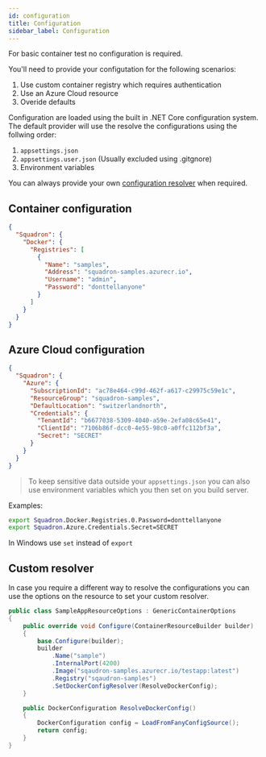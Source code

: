 ```yaml
---
id: configuration
title: Configuration
sidebar_label: Configuration
---
```


For basic container test no configuration is required.

You'll need to provide your configutation for the
following scenarios:

1. Use custom container registry which requires authentication
2. Use an Azure Cloud resource
3. Overide defaults

Configuration are loaded using the built in .NET Core configuration system.
The default provider will use the resolve the configurations using the follwing order:

1. `appsettings.json`
2. `appsettings.user.json` (Usually excluded using .gitgnore)
3. Environment variables

You can always provide your own [configuration resolver](configuration.md#custom-resolver) when required.

## Container configuration

```json
{
  "Squadron": {
    "Docker": {
      "Registries": [
        {
          "Name": "samples",
          "Address": "squadron-samples.azurecr.io",
          "Username": "admin",
          "Password": "donttellanyone"
        }
      ]
    }
  }
}
```

## Azure Cloud configuration

```json
{
  "Squadron": {
    "Azure": {
      "SubscriptionId": "ac78e464-c99d-462f-a617-c29975c59e1c",
      "ResourceGroup": "squadron-samples",
      "DefaultLocation": "switzerlandnorth",
      "Credentials": {
        "TenantId": "b6677038-5309-4040-a59e-2efa08c65e41",
        "ClientId": "7106b86f-dcc0-4e55-98c0-a0ffc112bf3a",
        "Secret": "SECRET"
      }
    }
  }
}
```

> To keep sensitive data outside your `appsettings.json` you can also use environment variables which
> you then set on you build server.

Examples:

```bash
export Squadron.Docker.Registries.0.Password=donttellanyone
export Squadron.Azure.Credentials.Secret=SECRET
```

In Windows use `set` instead of `export`

## Custom resolver

In case you require a different way to resolve the configurations you can use the options on the
resource to set your custom resolver.

```csharp
public class SampleAppResourceOptions : GenericContainerOptions
{
    public override void Configure(ContainerResourceBuilder builder)
    {
        base.Configure(builder);
        builder
            .Name("sample")
            .InternalPort(4200)
            .Image("sqaudron-samples.azurecr.io/testapp:latest")
            .Registry("sqaudron-samples")
            .SetDockerConfigResolver(ResolveDockerConfig);
    }

    public DockerConfiguration ResolveDockerConfig()
    {
        DockerConfiguration config = LoadFromFanyConfigSource();
        return config;
    }
}
```
